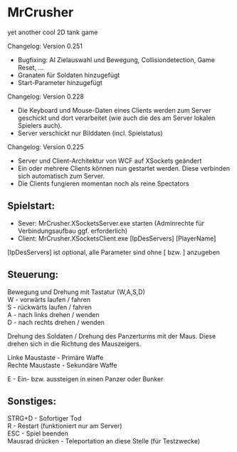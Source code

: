 MrCrusher
=========

yet another cool 2D tank game


Changelog: Version 0.251
- Bugfixing: AI Zielauswahl und Bewegung, Collisiondetection, Game Reset, ...<br>
- Granaten für Soldaten hinzugefügt<br>
- Start-Parameter hinzugefügt<br>

Changelog: Version 0.228
- Die Keyboard und Mouse-Daten eines Clients werden zum Server geschickt und dort verarbeitet (wie auch die des am Server lokalen Spielers auch).<br>
- Server verschickt nur Bilddaten (incl. Spielstatus)<br>

Changelog: Version 0.225
- Server und Client-Architektur von WCF auf XSockets geändert<br>
- Ein oder mehrere Clients können nun gestartet werden. Diese verbinden sich automatisch zum Server.<br>
- Die Clients fungieren momentan noch als reine Spectators<br>


Spielstart: 
-----------
- Sever: MrCrusher.XSocketsServer.exe starten  (Adminrechte für Verbindungsaufbau ggf. erforderlich)
- Client: MrCrusher.XSocketsClient.exe [IpDesServers] [PlayerName]

[IpDesServers] ist optional, alle Parameter sind ohne [ bzw. ] anzugeben


Steuerung:
----------
Bewegung und Drehung mit Tastatur (W,A,S,D)<br>
W - vorwärts laufen / fahren<br>
S - rückwärts laufen / fahren<br>
A - nach links drehen / wenden<br>
D - nach rechts drehen / wenden<br>

Drehung des Soldaten / Drehung des Panzerturms mit der Maus. Diese drehen sich in die Richtung des Mauszeigers.

Linke Maustaste - Primäre Waffe<br>
Rechte Maustaste - Sekundäre Waffe<br>

E - Ein- bzw. aussteigen in einen Panzer oder Bunker

Sonstiges:
----------
STRG+D - Sofortiger Tod<br>
R - Restart (funktioniert nur am Server)<br>
ESC - Spiel beenden<br>
Mausrad drücken - Teleportation an diese Stelle (für Testzwecke)<br>


